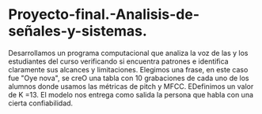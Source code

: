 # Proyecto-final.-Analisis-de-señales-y-sistemas.
Desarrollamos un programa computacional que analiza la voz de las y los estudiantes del curso verificando si encuentra patrones e identifica claramente sus alcances y limitaciones.
Elegimos una frase, en este caso fue "Oye  nova", se creO una tabla con 10 grabaciones de cada uno de los alumnos donde usamos las métricas de pitch y MFCC.
EDefinimos un valor de K =13.
El modelo nos entrega como salida la persona que habla con una cierta confiabilidad.

